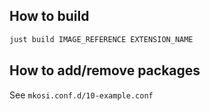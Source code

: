 ## How to build

```sh
just build IMAGE_REFERENCE EXTENSION_NAME
```

## How to add/remove packages

See `mkosi.conf.d/10-example.conf`
